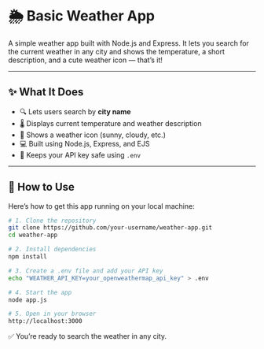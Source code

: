 # 🌦️ Basic Weather App

A simple weather app built with Node.js and Express. It lets you search for the current weather in any city and shows the temperature, a short description, and a cute weather icon — that’s it!

---

## ✨ What It Does

- 🔍 Lets users search by **city name**
- 🌡️ Displays current temperature and weather description
- 🎨 Shows a weather icon (sunny, cloudy, etc.)
- 💻 Built using Node.js, Express, and EJS
- 🔐 Keeps your API key safe using `.env`

---

## 🔧 How to Use

Here’s how to get this app running on your local machine:

```bash
# 1. Clone the repository
git clone https://github.com/your-username/weather-app.git
cd weather-app

# 2. Install dependencies
npm install

# 3. Create a .env file and add your API key
echo "WEATHER_API_KEY=your_openweathermap_api_key" > .env

# 4. Start the app
node app.js

# 5. Open in your browser
http://localhost:3000
```

✅ You’re ready to search the weather in any city.
